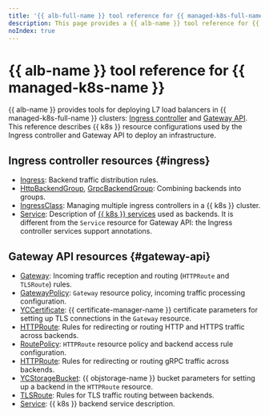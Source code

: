 ```yaml
---
title: '{{ alb-full-name }} tool reference for {{ managed-k8s-full-name }}'
description: This page provides a {{ alb-name }} tool reference for {{ managed-k8s-name }}.
noIndex: true
---
```


# {{ alb-name }} tool reference for {{ managed-k8s-name }}


{{ alb-name }} provides tools for deploying L7 load balancers in {{ managed-k8s-full-name }} clusters: [Ingress controller](../../application-load-balancer/tools/k8s-ingress-controller/index.md) and [Gateway API](../../application-load-balancer/tools/k8s-gateway-api/index.md). This reference describes {{ k8s }} resource configurations used by the Ingress controller and Gateway API to deploy an infrastructure.

## Ingress controller resources {#ingress}

* [Ingress](ingress.md): Backend traffic distribution rules.
* [HttpBackendGroup](http-backend-group.md), [GrpcBackendGroup](grpc-backend-group.md): Combining backends into groups.
* [IngressClass](ingress-class.md): Managing multiple ingress controllers in a {{ k8s }} cluster.
* [Service](service-for-ingress.md): Description of [{{ k8s }} services](../concepts/index.md#service) used as backends. It is different from the `Service` resource for Gateway API: the Ingress controller services support annotations.

## Gateway API resources {#gateway-api}

* [Gateway](gateway.md): Incoming traffic reception and routing (`HTTPRoute` and `TLSRoute`) rules.
* [GatewayPolicy](gateway-policy.md): `Gateway` resource policy, incoming traffic processing configuration.
* [YCCertificate](./yc-certificate.md): {{ certificate-manager-name }} certificate parameters for setting up TLS connections in the `Gateway` resource.
* [HTTPRoute](http-route.md): Rules for redirecting or routing HTTP and HTTPS traffic across backends.
* [RoutePolicy](route-policy.md): `HTTPRoute` resource policy and backend access rule configuration.
* [HTTPRoute](grpc-route.md): Rules for redirecting or routing gRPC traffic across backends.
* [YCStorageBucket](./yc-storage-bucket.md): {{ objstorage-name }} bucket parameters for setting up a backend in the `HTTPRoute` resource.
* [TLSRoute](./tls-route.md): Rules for TLS traffic routing between backends.
* [Service](service-for-gateway.md): {{ k8s }} backend service description.
